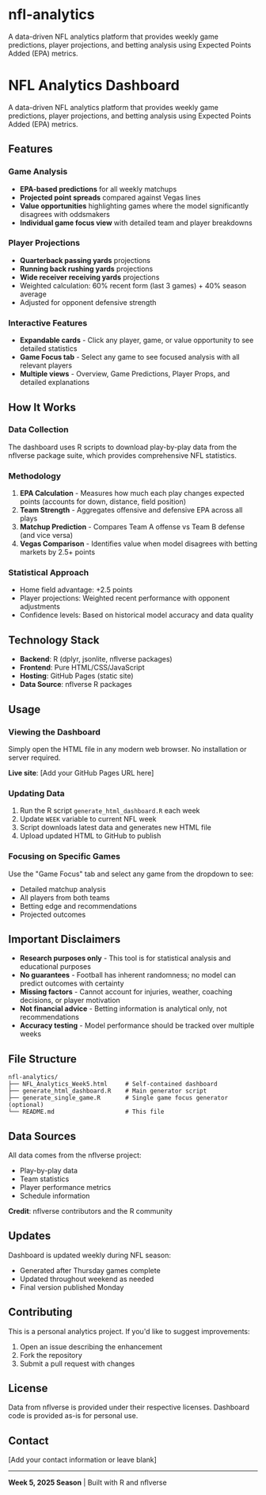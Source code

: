 # nfl-analytics
A data-driven NFL analytics platform that provides weekly game predictions, player projections, and betting analysis using Expected Points Added (EPA) metrics.


# NFL Analytics Dashboard

A data-driven NFL analytics platform that provides weekly game predictions, player projections, and betting analysis using Expected Points Added (EPA) metrics.

## Features

### Game Analysis
- **EPA-based predictions** for all weekly matchups
- **Projected point spreads** compared against Vegas lines
- **Value opportunities** highlighting games where the model significantly disagrees with oddsmakers
- **Individual game focus view** with detailed team and player breakdowns

### Player Projections
- **Quarterback passing yards** projections
- **Running back rushing yards** projections
- **Wide receiver receiving yards** projections
- Weighted calculation: 60% recent form (last 3 games) + 40% season average
- Adjusted for opponent defensive strength

### Interactive Features
- **Expandable cards** - Click any player, game, or value opportunity to see detailed statistics
- **Game Focus tab** - Select any game to see focused analysis with all relevant players
- **Multiple views** - Overview, Game Predictions, Player Props, and detailed explanations

## How It Works

### Data Collection
The dashboard uses R scripts to download play-by-play data from the nflverse package suite, which provides comprehensive NFL statistics.

### Methodology
1. **EPA Calculation** - Measures how much each play changes expected points (accounts for down, distance, field position)
2. **Team Strength** - Aggregates offensive and defensive EPA across all plays
3. **Matchup Prediction** - Compares Team A offense vs Team B defense (and vice versa)
4. **Vegas Comparison** - Identifies value when model disagrees with betting markets by 2.5+ points

### Statistical Approach
- Home field advantage: +2.5 points
- Player projections: Weighted recent performance with opponent adjustments
- Confidence levels: Based on historical model accuracy and data quality

## Technology Stack

- **Backend**: R (dplyr, jsonlite, nflverse packages)
- **Frontend**: Pure HTML/CSS/JavaScript
- **Hosting**: GitHub Pages (static site)
- **Data Source**: nflverse R packages

## Usage

### Viewing the Dashboard
Simply open the HTML file in any modern web browser. No installation or server required.

**Live site**: [Add your GitHub Pages URL here]

### Updating Data
1. Run the R script `generate_html_dashboard.R` each week
2. Update `WEEK` variable to current NFL week
3. Script downloads latest data and generates new HTML file
4. Upload updated HTML to GitHub to publish

### Focusing on Specific Games
Use the "Game Focus" tab and select any game from the dropdown to see:
- Detailed matchup analysis
- All players from both teams
- Betting edge and recommendations
- Projected outcomes

## Important Disclaimers

- **Research purposes only** - This tool is for statistical analysis and educational purposes
- **No guarantees** - Football has inherent randomness; no model can predict outcomes with certainty
- **Missing factors** - Cannot account for injuries, weather, coaching decisions, or player motivation
- **Not financial advice** - Betting information is analytical only, not recommendations
- **Accuracy testing** - Model performance should be tracked over multiple weeks

## File Structure

```
nfl-analytics/
├── NFL_Analytics_Week5.html     # Self-contained dashboard
├── generate_html_dashboard.R    # Main generator script
├── generate_single_game.R       # Single game focus generator (optional)
└── README.md                    # This file
```

## Data Sources

All data comes from the nflverse project:
- Play-by-play data
- Team statistics  
- Player performance metrics
- Schedule information

**Credit**: nflverse contributors and the R community

## Updates

Dashboard is updated weekly during NFL season:
- Generated after Thursday games complete
- Updated throughout weekend as needed
- Final version published Monday

## Contributing

This is a personal analytics project. If you'd like to suggest improvements:
1. Open an issue describing the enhancement
2. Fork the repository
3. Submit a pull request with changes

## License

Data from nflverse is provided under their respective licenses. Dashboard code is provided as-is for personal use.

## Contact

[Add your contact information or leave blank]

---

**Week 5, 2025 Season** | Built with R and nflverse

